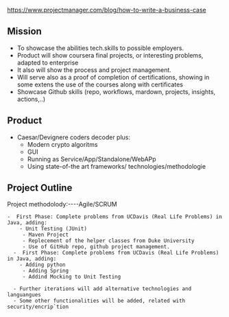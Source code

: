 https://www.projectmanager.com/blog/how-to-write-a-business-case

## Mission
- To showcase the abilities tech.skills to possible employers.
- Product will show coursera final projects, or interesting problems, adapted to enterprise
- It also will show the process and project management.
- Will serve also as a proof of completion of certifications, showing in some extens the use of the courses along with certificates
- Showcase Github skills (repo, workflows, mardown, projects, insights, actions,..)

## Product

 - Caesar/Devignere coders decoder plus:
      - Modern crypto algoritms
      - GUI
      - Running as Service/App/Standalone/WebAPp
      - Using state-of-the art frameworks/ technologies/methodologie
 ## Project Outline
 Project methodolody:----Agile/SCRUM
 
    -  First Phase: Complete problems from UCDavis (Real Life Problems) in Java, adding:
        - Unit Testing (JUnit)
         - Maven Project
         - Replecement of the helper classes from Duke University
         - Use of GitHub repo, github project management.
      -  First Phase: Complete problems from UCDavis (Real Life Problems) in Java, adding:
        - Adding python
         - Adding Spring 
         - Addind Mocking to Unit Testing
            
      - Further iterations will add alternative technologies and languangues
      - Some other functionalities will be added, related with security/encrip`tion
